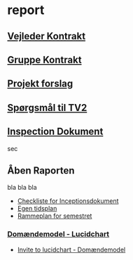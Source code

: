 # report

## [Vejleder Kontrakt](Vejlederkontrakt.md)
## [Gruppe Kontrakt](gruppekontrakt.md)
## [Projekt forslag](projektforslag.md)
## [Spørgsmål til TV2](spørgsmål_til_tv2.md)
## [Inspection Dokument](https://docs.google.com/document/d/1hKcmrbhYUQcl8JjDfKK_jDg8p20JXafGjX7guZYceAM/edit#)
sec
## Åben Raporten
 bla bla bla
- [Checkliste for Inceptionsdokument](https://docs.google.com/document/d/1UVXpgVbUu2OH11szO5E7j3HHydMXvogRq3yjzQqf3os/edit)
- [Egen tidsplan](https://app.zenhub.com/workspaces/creditoro-5e4bb6f86a062ec95338879d/board?repos=237939926)
- [Rammeplan for semestret](https://docs.google.com/document/d/1GcyBqYznrnS67T8T1zZoPxFWeUDLLc6jlVvnFreY6GU/edit)

### [Domændemodel - Lucidchart](https://www.lucidchart.com/documents/edit/2e1cf58f-7182-4ec7-9320-7e67a5c9ea40/0_0?beaconFlowId=7FF57FBBC411633D)
- [Invite to lucidchart - Domændemodel](https://www.lucidchart.com/invitations/accept/851fb082-17d5-4daf-bcb0-99795e38c2a3) 
